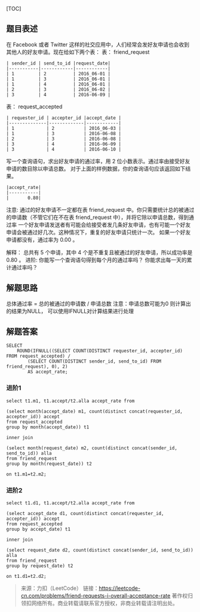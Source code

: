 [TOC]
## 题目表述

在 Facebook 或者 Twitter 这样的社交应用中，人们经常会发好友申请也会收到其他人的好友申请。现在给如下两个表：
表： friend_request
```mysql
| sender_id | send_to_id |request_date|
|-----------|------------|------------|
| 1         | 2          | 2016_06-01 |
| 1         | 3          | 2016_06-01 |
| 1         | 4          | 2016_06-01 |
| 2         | 3          | 2016_06-02 |
| 3         | 4          | 2016-06-09 |
```
表： request_accepted
```mysql
| requester_id | accepter_id |accept_date |
|--------------|-------------|------------|
| 1            | 2           | 2016_06-03 |
| 1            | 3           | 2016-06-08 |
| 2            | 3           | 2016-06-08 |
| 3            | 4           | 2016-06-09 |
| 3            | 4           | 2016-06-10 |
```

写一个查询语句，求出好友申请的通过率，用 2 位小数表示。通过率由接受好友申请的数目除以申请总数。
对于上面的样例数据，你的查询语句应该返回如下结果。

```mysql
|accept_rate|
|-----------|
|       0.80|
```
注意:
通过的好友申请不一定都在表 friend_request 中。你只需要统计总的被通过的申请数（不管它们在不在表 friend_request 中），并将它除以申请总数，得到通过率
一个好友申请发送者有可能会给接受者发几条好友申请，也有可能一个好友申请会被通过好几次。这种情况下，重复的好友申请只统计一次。
如果一个好友申请都没有，通过率为 0.00 。

解释： 总共有 5 个申请，其中 4 个是不重复且被通过的好友申请，所以成功率是 0.80 。
进阶:
你能写一个查询语句得到每个月的通过率吗？
你能求出每一天的累计通过率吗？


## 解题思路

总体通过率 = 总的被通过的申请数 / 申请总数
注意：申请总数可能为0 则计算出的结果为NULL， 可以使用IFNULL对计算结果进行处理

## 解题答案

```mysql
SELECT
	ROUND(IFNULL((SELECT COUNT(DISTINCT requester_id, accepter_id) FROM request_accepted) / 
		(SELECT COUNT(DISTINCT sender_id, send_to_id) FROM friend_request), 0), 2) 
		AS accept_rate;
```

### 进阶1
```mysql
select t1.m1, t1.accept/t2.alla accept_rate from

(select month(accept_date) m1, count(distinct concat(requester_id, accepter_id)) accept
from request_accepted 
group by month(accept_date)) t1

inner join

(select month(request_date) m2, count(distinct concat(sender_id, send_to_id)) alla
from friend_request 
group by month(request_date)) t2

on t1.m1=t2.m2;
```
### 进阶2
```mysql
select t1.d1, t1.accept/t2.alla accept_rate from

(select accept_date d1, count(distinct concat(requester_id, accepter_id)) accept
from request_accepted 
group by accept_date) t1

inner join

(select request_date d2, count(distinct concat(sender_id, send_to_id)) alla
from friend_request 
group by request_date) t2

on t1.d1=t2.d2;
```

> 来源：力扣（LeetCode）
链接：https://leetcode-cn.com/problems/friend-requests-i-overall-acceptance-rate
著作权归领扣网络所有。商业转载请联系官方授权，非商业转载请注明出处。